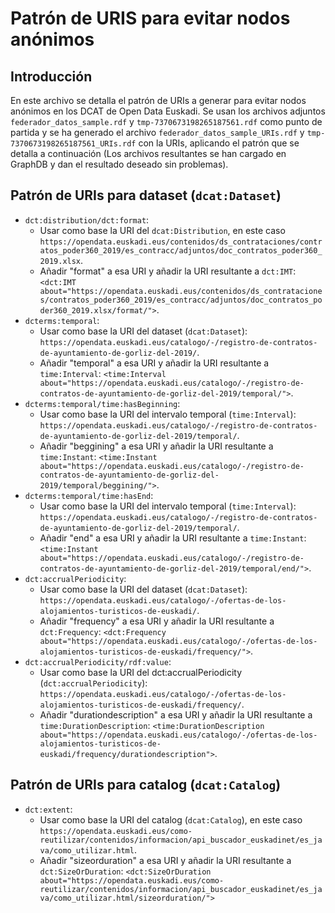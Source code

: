 # Patrón de URIS para evitar nodos anónimos

## Introducción

En este archivo se detalla el patrón de URIs a generar para evitar nodos anónimos en los DCAT de Open Data Euskadi. Se usan los archivos adjuntos `federador_datos_sample.rdf` y `tmp-7370673198265187561.rdf` como punto de partida y se ha generado el archivo `federador_datos_sample_URIs.rdf` y `tmp-7370673198265187561_URIs.rdf` con la URIs, aplicando el patrón que se detalla a continuación (Los archivos resultantes se han cargado en GraphDB y dan el resultado deseado sin problemas).

## Patrón de URIs para dataset (`dcat:Dataset`)

* `dct:distribution/dct:format`: 
  * Usar como base la URI del `dcat:Distribution`, en este caso `https://opendata.euskadi.eus/contenidos/ds_contrataciones/contratos_poder360_2019/es_contracc/adjuntos/doc_contratos_poder360_2019.xlsx`.
  * Añadir "format" a esa URI y añadir la URI resultante a `dct:IMT`: `<dct:IMT about="https://opendata.euskadi.eus/contenidos/ds_contrataciones/contratos_poder360_2019/es_contracc/adjuntos/doc_contratos_poder360_2019.xlsx/format/">`.
* `dcterms:temporal`:
  * Usar como base la URI del dataset (`dcat:Dataset`): `https://opendata.euskadi.eus/catalogo/-/registro-de-contratos-de-ayuntamiento-de-gorliz-del-2019/`.
  * Añadir "temporal" a esa URI y añadir la URI resultante a `time:Interval`: `<time:Interval about="https://opendata.euskadi.eus/catalogo/-/registro-de-contratos-de-ayuntamiento-de-gorliz-del-2019/temporal/">`.
* `dcterms:temporal/time:hasBeginning`:
  * Usar como base la URI del intervalo temporal (`time:Interval`): `https://opendata.euskadi.eus/catalogo/-/registro-de-contratos-de-ayuntamiento-de-gorliz-del-2019/temporal/`.
  * Añadir "beggining" a esa URI y añadir la URI resultante a `time:Instant`: `<time:Instant about="https://opendata.euskadi.eus/catalogo/-/registro-de-contratos-de-ayuntamiento-de-gorliz-del-2019/temporal/beggining/">`.
* `dcterms:temporal/time:hasEnd`:
  * Usar como base la URI del intervalo temporal (`time:Interval`): `https://opendata.euskadi.eus/catalogo/-/registro-de-contratos-de-ayuntamiento-de-gorliz-del-2019/temporal/`.
  * Añadir "end" a esa URI y añadir la URI resultante a `time:Instant`: `<time:Instant about="https://opendata.euskadi.eus/catalogo/-/registro-de-contratos-de-ayuntamiento-de-gorliz-del-2019/temporal/end/">`.
* `dct:accrualPeriodicity`:
  * Usar como base la URI del dataset (`dcat:Dataset`): `https://opendata.euskadi.eus/catalogo/-/ofertas-de-los-alojamientos-turisticos-de-euskadi/`.
  * Añadir "frequency" a esa URI y añadir la URI resultante a `dct:Frequency`: `<dct:Frequency about="https://opendata.euskadi.eus/catalogo/-/ofertas-de-los-alojamientos-turisticos-de-euskadi/frequency/">`.
* `dct:accrualPeriodicity/rdf:value`:
  * Usar como base la URI del dct:accrualPeriodicity (`dct:accrualPeriodicity`): `https://opendata.euskadi.eus/catalogo/-/ofertas-de-los-alojamientos-turisticos-de-euskadi/frequency/`.
  * Añadir "durationdescription" a esa URI y añadir la URI resultante a `time:DurationDescription`: `<time:DurationDescription about="https://opendata.euskadi.eus/catalogo/-/ofertas-de-los-alojamientos-turisticos-de-euskadi/frequency/durationdescription">`.

## Patrón de URIs para catalog (`dcat:Catalog`)

* `dct:extent`:
  * Usar como base la URI del catalog (`dcat:Catalog`), en este caso `https://opendata.euskadi.eus/como-reutilizar/contenidos/informacion/api_buscador_euskadinet/es_java/como_utilizar.html`.
  * Añadir "sizeorduration" a esa URI y añadir la URI resultante a `dct:SizeOrDuration`: `<dct:SizeOrDuration about="https://opendata.euskadi.eus/como-reutilizar/contenidos/informacion/api_buscador_euskadinet/es_java/como_utilizar.html/sizeorduration/">`
